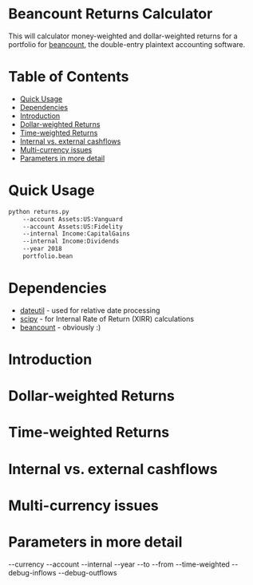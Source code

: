 Beancount Returns Calculator
============================
This will calculator money-weighted and dollar-weighted returns
for a portfolio for [beancount](http://furius.ca/beancount/), the
double-entry plaintext accounting software.


Table of Contents
=================
   * [Quick Usage](#quick-usage)
   * [Dependencies](#dependencies)
   * [Introduction](#introduction)
   * [Dollar-weighted Returns](#dollar-weighted-returns)
   * [Time-weighted Returns](#time-weighted-returns)
   * [Internal vs. external cashflows](#internal-vs-external-cashflows)
   * [Multi-currency issues](#multi-currency-issues)
   * [Parameters in more detail](#parameters-in-more-detail)

Quick Usage
===========
```sh
python returns.py
    --account Assets:US:Vanguard
    --account Assets:US:Fidelity
    --internal Income:CapitalGains
    --internal Income:Dividends
    --year 2018
    portfolio.bean
```

Dependencies
============
* [dateutil](https://dateutil.readthedocs.io/en/stable/) - used for relative date processing
* [scipy](https://www.scipy.org/) - for Internal Rate of Return (XIRR) calculations
* [beancount](http://furius.ca/beancount/) - obviously :)

Introduction
============

Dollar-weighted Returns
=======================

Time-weighted Returns
=====================

Internal vs. external cashflows
===============================

Multi-currency issues
=====================

Parameters in more detail
=========================
--currency
--account
--internal
--year
--to
--from
--time-weighted
--debug-inflows
--debug-outflows
